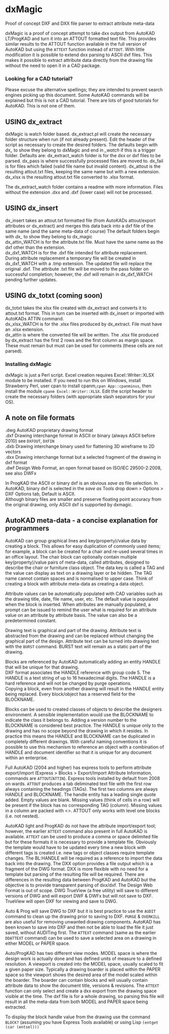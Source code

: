 # dxMagic
Proof of concept DXF and DXX file parser to extract attribute meta-data

dxMagic is a proof of concept attempt to take dxx output from AutoKAD LT/ProgKAD and turn it into an ATTOUT formatted text file.  This provides similar results to the ATTOUT function available in the full version of AutoKAD but using the `ATTEXT` function instead of `ATTOUT`.  With little modification it is possible to extend dxx parsing to ASCII dxf files.  This makes it possible to extract attribute data directly from the drawing file without the need to open it in a CAD package.   

### Looking for a CAD tutorial?
Please excuse the alternative spellings; they are intended to prevent search engines picking up this document. Some AutoKAD commands will be explained but this is not a CAD tutorial. There are lots of good tutorials for AutoKAD. This is not one of them.

## USING dx_extract
dxMagic is watch folder based.  dx_extract.pl will create the necessary folder structure when run (if not already present).  Edit the header of the script as necessary to create the desired folders.  The defaults begin with *dx_* to show they belong to dxMagic and end in *_watch* if this is a trigger folder. Defaults are:
dx_extract_watch folder is for the dxx or dxf files to be parsed.
dx_pass is where successfully processed files are moved to.
dx_fail is for files which failed (valid file name but invalid content).
dx_attout is the resulting attout.txt files, keeping the same name but with a new extension.
dx_xlsx is the resulting attout.txt file converted to .xlsx format.

The dx_extract_watch folder contains a readme with more information.  Files without the extension .dxx and .dxf (lower case) will not be processed.

## USING dx_insert
dx_insert takes an attout.txt formatted file (from AutoKADs attout/export attributes or dx_extract) and merges this data back into a dxf file of the same name (and the same meta-data of course)
The default folders begin with *dx_* to show they belong to dx_magic   
dx_attin_WATCH is for the attribute.txt file.  Must have the same name as the dxf other than the extension.   
dx_dxf_WATCH is for the .dxf file intended for attribute replacement.     
During attribute replacement a temporary file will be created in dx_dxf_WATCH with a .tmp extension.  The updated file will replace the original .dxf.
The attribute .txt file will be moved to the pass folder on successful completion; however, the .dxf will remain in dx_dxf_WATCH pending further updates.   

## USING dx_totxt (coming soon)
dx_totxt takes the xlsx file created with dx_extract and converts it to attout.txt format.  This in turn can be inserted with dx_insert or imported with AutoKADs ATTIN command.   
dx_xlsx_WATCH is for the .xlsx files produced by dx_extract. File must have an .xlsx extension.  
dx_attin is where the converted file will be written. 
The .xlsx file produced by dx_extract has the first 2 rows and the first column as margin space.  These must remain but must can be used for comments (these cells are not parsed).   

### Installing dxMagic
dxMagic is just a Perl script.  Excel creation requires Excel::Writer::XLSX module to be installed.  If you need to run this on Windows, install Strawberry Perl, user cpan to install cpanm,`cpan App::cpanminus`,  then install the module `cpanm Excel::Writer::XLSX`.  Edit the script header to create the necessary folders (with appropriate slash separators for your OS).

## A note on file formats ##
.dwg AutoKAD proprietary drawing format    
.dxf Drawing interchange format in ASCII or binary (always ASCII before 2010) see `DXFOUT`, `DXFIN`    
.dxb Drawing interchange binary used for flattening 3D wireframe to 2D vectors    
.dxx Drawing interchange format but a selected fragment of the drawing in dxf format    
.dwf Design Web Format, an open format based on ISO/IEC 29500-2:2008, see also DWFx  

In ProgKAD the ASCII or binary dxf is an obvious *save as* file selection.  In AutoKAD, binary dxf is selected in the *save as* Tools drop down >  Options > DXF Options tab,  Default is ASCII.   
Although binary files are smaller and preserve floating point accuracy from the original drawing, only ASCII dxf is supported by dxmagic.
	
## AutoKAD meta-data - a concise explanation for programmers

AutoKAD can group graphical lines and key(property)/value data by creating a block.  This allows for easy duplication of commonly used items; for example, a block can be created for a chair and re-used several times in an office layout.  The chair block can optionally contain multiple key(property)/value pairs of meta-data, called attributes, designed to describe the chair or furniture class object.
The data key is called a TAG and the value can display as text on a drawing layer or be hidden. The TAG name cannot contain spaces and is normalised to upper case. Think of creating a block with attribute meta-data as creating a data object.   

Attribute values can be automatically populated with CAD variables such as the drawing title, date, file name, user, etc.  The default value is populated when the block is inserted.  When attributes are manually populated, a prompt can be issued to remind the user what is required for an attribute value on an attribute by attribute basis.  The value can also be a predetermined constant.   

Drawing text is graphical and part of the drawing.  Attribute text is abstracted from the drawing and can be replaced without changing the graphical part of the design.  Attribute text can be turned into drawing text with the `BURST` command.  BURST text will remain as a static part of the drawing.   

Blocks are referenced by AutoKAD automatically adding an entity HANDLE that will be unique for that drawing.  
DXF format associates the HANDLE reference with group code 5. The HANDLE is a text string of up to 16 hexadecimal digits.  The HANDLE is a hard reference and will not be changed by purge operations.  
Copying a block, even from another drawing will result in the HANDLE entity being replaced.  Every block/object has a reserved field for the BLOCKNAME.   

Blocks can be used to created classes of objects to describe the designers environment.  A sensible implementation would use the BLOCKNAME to indicate the class it belongs to.  Adding a version number to the BLOCKNAME is considered best practice.
The HANDLE is unique only to the drawing and has no scope beyond the drawing in which it resides.  In practice this means the HANDLE and BLOCKNAME can be duplicated in completely different drawings.  With careful naming conventions it is possible to use this mechanism to reference an object with a combination of HANDLE and document identifier so that it is unique for any document within an enterprise.   

Full AutoKAD (2004 and higher) has express tools to perform attribute export/import (Express > Blocks > Export/Import Attribute Information, commands are `ATTOUT`/`ATTIN`).  Express tools installed by default from 2008 on wards.  `ATTOUT` produces a tab deliminated text file with the first row always containing the headings (TAGs).  The first two columns are always HANDLE and BLOCKNAME.  The handle entity has a leading single quote added.  Empty values are blank.  Missing values (think of cells in a row) will be present if the block has no corresponding TAG (column).  Missing values in a column are packed with <>.  ATTOUT only works with level one blocks (i.e. not nested).   

AutoKAD light and ProgKAD do not have the attribute import/export tool; however, the earlier `ATTEXT` command also present in full AutoKAD is available.  `ATTEXT` can be used to produce a comma or space delimited file but for these formats it is necessary to provide a template file.  Obviously the template would have to be updated every time a new block with different tags is created i.e. new tags or object classes require template changes.  The BL:HANDLE will be required as a reference to import the data back into the drawing.  The DXX option provides a  file output which is a fragment of the DWG format.  DXX is more flexible with no need for a template but parsing of the resulting file will be required.  There are differences in the resulting data between ProgKAD and AutoKAD but the objective is to provide transparent parsing of dxx/dxf. The Design Web Format is out of scope.  DWG TrueView (a free utility) will save to different versions of DWG and will export DWF & DWFx but will not save to DXF.  TrueView will open DXF for viewing and save to DWG.

Auto & Prog will save DWG to DXF but it is best practice to use the `AUDIT` command to clean up the drawing prior to saving to DXF.  `PURGE` & `OVERKILL` are also useful for removing unwanted drawing components.  AutoKAD has been known to save into DXF and then not be able to load the file it just saved, without AUDITing first. The `ATTEXT` command (same as the earlier `DDATTEXT` command) can be used to save a selected area on a drawing in either MODEL or PAPER space.

Auto/ProgKAD has two different view modes.  MODEL space is where the design work is actually done and has defined units of measure to a defined resolution.  A viewport is created into the MODEL space, usually scaled to fit a given paper size.  Typically a drawing boarder is placed within the PAPER space so the viewport shows the desired area of the model scaled within the boarder.  The boarder can contain blocks and will usually contain attribute data to show the document title, versions & revisions.  The `ATTEXT` function can only select and create a dxx export from the drawing space visible at the time.  The dxf file is for a whole drawing, so parsing this file will result in all the meta-data from both MODEL and PAPER space being extracted. 

To display the block handle value from the drawing use the command `BLOCK?` (assuming you have Express Tools available) or using Lisp `(entget (car (entsel)))`

